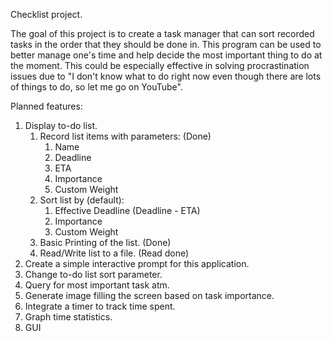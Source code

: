 Checklist project.

The goal of this project is to create a task manager that can sort recorded tasks in the order that they should be done in. This program can be used to better manage one's time and help decide the most important thing to do at the moment. This could be especially effective in solving procrastination issues due to "I don't know what to do right now even though there are lots of things to do, so let me go on YouTube".

Planned features:
1. Display to-do list. 
    1. Record list items with parameters: (Done)
        1. Name
        2. Deadline
        3. ETA
        4. Importance
        5. Custom Weight
    2. Sort list by (default):
        1. Effective Deadline (Deadline - ETA)
        2. Importance
        3. Custom Weight
    3. Basic Printing of the list. (Done)
    4. Read/Write list to a file. (Read done)
2. Create a simple interactive prompt for this application.
3. Change to-do list sort parameter.
4. Query for most important task atm.
5. Generate image filling the screen based on task importance.
6. Integrate a timer to track time spent.
7. Graph time statistics.
8. GUI
